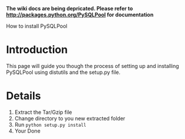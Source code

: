 **The wiki docs are being depricated. Please refer to http://packages.python.org/PySQLPool for documentation**

How to install PySQLPool

# Introduction #

This page will guide you though the process of setting up and installing PySQLPool using distutils and the setup.py file.

# Details #

  1. Extract the Tar/Gzip file
  1. Change directory to you new extracted folder
  1. Run `python setup.py install`
  1. Your Done